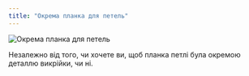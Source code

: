 ```yaml
---
title: "Окрема планка для петель"
---
```


![Окрема планка для петель](separatebuttonholeplacket.svg)

Незалежно від того, чи хочете ви, щоб планка петлі була окремою деталлю викрійки, чи ні.




